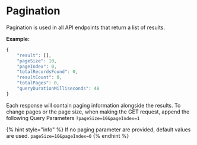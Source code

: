 # Pagination

Pagination is used in all API endpoints that return a list of results.

**Example:**

```javascript
{
    "result": [],
    "pageSize": 10,
    "pageIndex": 0,
    "totalRecordsFound": 0,
    "resultCount": 0,
    "totalPages": 0,
    "queryDurationMilliseconds": 48
}
```

Each response will contain paging information alongside the results. To change pages or the page size, when making the GET request, append the following Query Parameters   `?pageSize=10&pageIndex=1`

{% hint style="info" %}
If no paging parameter are provided, default values are used. `pageSize=10&pageIndex=0`
{% endhint %}


